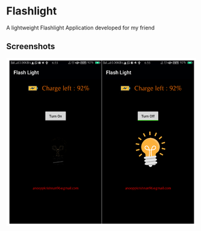 # Flashlight
A lightweight Flashlight Application developed for my friend

## Screenshots
![Screenshot 1](https://github.com/Anooppandikashala/Flashlight/blob/master/scrnshot.png)
